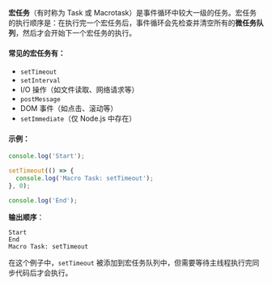 **宏任务**（有时称为 Task 或 Macrotask）是事件循环中较大一级的任务。宏任务的执行顺序是：在执行完一个宏任务后，事件循环会先检查并清空所有的**微任务队列**，然后才会开始下一个宏任务的执行。

#### 常见的宏任务有：
- `setTimeout`
- `setInterval`
- I/O 操作（如文件读取、网络请求等）
- `postMessage`
- DOM 事件（如点击、滚动等）
- `setImmediate`（仅 Node.js 中存在）

#### 示例：
```javascript
console.log('Start');

setTimeout(() => {
  console.log('Macro Task: setTimeout');
}, 0);

console.log('End');
```

**输出顺序**：
```
Start
End
Macro Task: setTimeout
```

在这个例子中，`setTimeout` 被添加到宏任务队列中，但需要等待主线程执行完同步代码后才会执行。
